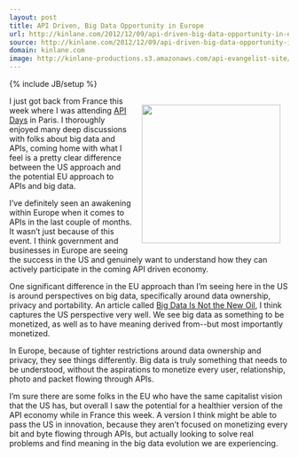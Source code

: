 ```yaml
---
layout: post
title: API Driven, Big Data Opportunity in Europe
url: http://kinlane.com/2012/12/09/api-driven-big-data-opportunity-in-europe/
source: http://kinlane.com/2012/12/09/api-driven-big-data-opportunity-in-europe/
domain: kinlane.com
image: http://kinlane-productions.s3.amazonaws.com/api-evangelist-site/blog/europe-api-big-data.jpg
---
```

{% include JB/setup %}<p><p><img style="padding: 15px;" src="https://s3.amazonaws.com/kinlane-productions/api-evangelist/europe-api-big-data.jpg" alt="" width="250" align="right" /></p>
<p>I just got back from France this week where I was attending <a title="API Days" href="http://apidays.io">API Days</a> in Paris. I thoroughly enjoyed many deep discussions with folks about big data and APIs, coming home with what I feel is a pretty clear difference between the US approach and the potential EU approach to APIs and big data.</p>
<p>I&rsquo;ve definitely seen an awakening within Europe when it comes to APIs in the last couple of months.  It wasn&rsquo;t just because of this event.  I think government and businesses in Europe are seeing the success in the US and genuinely want to understand how they can actively participate in the coming API driven economy.</p>
<p>One significant difference in the EU approach than I&rsquo;m seeing here in the US is around perspectives on big data, specifically around data ownership, privacy and portability.  An article called <a href="http://blogs.hbr.org/cs/2012/11/data_humans_and_the_new_oil.html">Big Data Is Not the New Oil</a>, I think captures the US perspective very well.  We see big data as something to be monetized, as well as to have meaning derived from--but most importantly monetized.</p>
<p>In Europe, because of tighter restrictions around data ownership and privacy, they see things differently.  Big data is truly something that needs to be understood, without the aspirations to monetize every user, relationship, photo and packet flowing through APIs.</p>
<p>I&rsquo;m sure there are some folks in the EU who have the same capitalist vision that the US has, but overall I saw the potential for a healthier version of the API economy while in France this week.  A version I think might be able to pass the US in innovation, because they aren&rsquo;t focused on monetizing every bit and byte flowing through APIs, but actually looking to solve real problems and find meaning in the big data evolution we are experiencing.</p></p>
